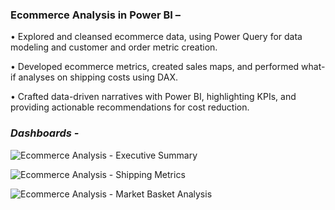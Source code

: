 ### **Ecommerce Analysis in Power BI –**

•	Explored and cleansed ecommerce data, using Power Query for data modeling and customer and order metric creation.

•	Developed ecommerce metrics, created sales maps, and performed what-if analyses on shipping costs using DAX.

•	Crafted data-driven narratives with Power BI, highlighting KPIs, and providing actionable recommendations for cost reduction.

### *Dashboards -*

![Ecommerce Analysis - Executive Summary](https://github.com/RushikaBattu/portfolio-projects/assets/135265999/1605ab70-0c12-4af9-b493-ecb12e08bf50)

![Ecommerce Analysis - Shipping Metrics](https://github.com/RushikaBattu/portfolio-projects/assets/135265999/95f91f30-976b-4beb-93bc-2126bc03ab18)

![Ecommerce Analysis - Market Basket Analysis](https://github.com/RushikaBattu/portfolio-projects/assets/135265999/496a2ffd-a0d2-4b64-bac4-3ffd92e2c100)
